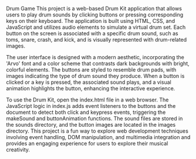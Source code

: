 Drum Game
This project is a web-based Drum Kit application that allows users to play drum sounds by clicking buttons or pressing corresponding keys on their keyboard. The application is built using HTML, CSS, and JavaScript and utilizes audio elements to simulate a virtual drum set. Each button on the screen is associated with a specific drum sound, such as toms, snare, crash, and kick, and is visually represented with drum-related images.

The user interface is designed with a modern aesthetic, incorporating the 'Arvo' font and a color scheme that contrasts dark backgrounds with bright, colorful elements. The buttons are styled to resemble drum pads, with images indicating the type of drum sound they produce. When a button is clicked or a key is pressed, the associated sound plays, and a visual animation highlights the button, enhancing the interactive experience.

To use the Drum Kit, open the index.html file in a web browser. The JavaScript logic in index.js adds event listeners to the buttons and the document to detect both click and keypress events, triggering the makeSound and buttonAnimation functions. The sound files are stored in the sounds directory, and the button images are located in the images directory. This project is a fun way to explore web development techniques involving event handling, DOM manipulation, and multimedia integration and provides an engaging experience for users to explore their musical creativity.
